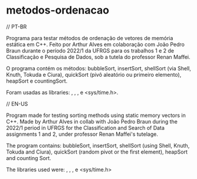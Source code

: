 # metodos-ordenacao
// PT-BR

Programa para testar métodos de ordenação de vetores de memória estática em C++.
Feito por Arthur Alves em colaboração com João Pedro Braun durante o período 2022/1 da UFRGS para os trabalhos 1 e 2 de Classificação e Pesquisa de Dados, sob a tutela do professor Renan Maffei.

O programa contém os métodos: bubbleSort, insertSort, shellSort (via Shell, Knuth, Tokuda e Ciura), quickSort (pivô aleatório ou primeiro elemento), heapSort e countingSort.

Foram usadas as libraries: <iostream>, <vector>, <random>, <ostream> e <sys/time.h>.

// EN-US

Program made for testing sorting methods using static memory vectors in C++.
Made by Arthur Alves in collab with João Pedro Braun during the 2022/1 period in UFRGS for the Classification and Search of Data assignments 1 and 2, under professor Renan Maffei's tutelage.

The program contains: bubbleSort, insertSort, shellSort (using Shell, Knuth, Tokuda and Ciura), quickSort (random pivot or the first element), heapSort and counting Sort.

The libraries used were: <iostream>, <vector>, <random>, <ostream> e <sys/time.h>
